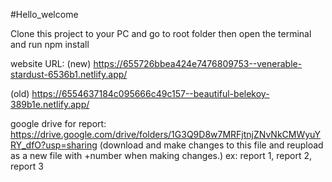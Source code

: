 #Hello_welcome


Clone this project to your PC  and go to root folder then open the terminal and run npm install

website URL: 
(new) https://655726bbea424e7476809753--venerable-stardust-6536b1.netlify.app/

(old) https://6554637184c095666c49c157--beautiful-belekoy-389b1e.netlify.app/

google drive for report:
https://drive.google.com/drive/folders/1G3Q9D8w7MRFjtnjZNvNkCMWyuYRY_dfO?usp=sharing
(download and make changes to this file and reupload as a new file with +number when making changes.)
ex: report 1, report 2, report 3
